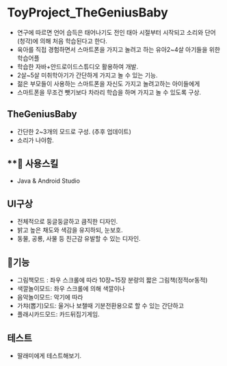 # ToyProject_TheGeniusBaby
- 연구에 따르면 언어 습득은 태어나기도 전인 태아 시절부터 시작되고 소리와 단어(청각)에 의해 처음 학습된다고 한다.
- 육아를 직접 경험하면서 스마트폰을 가지고 놀려고 하는 유아2~4살 아기들을 위한 학습어플
- 학습한 자바+안드로이드스튜디오 활용하여 개발.
- 2살~5살 미취학아기가 간단하게 가지고 놀 수 있는 기능.
- 젊은 부모들이 사용하는 스마트폰을 자신도 가지고 놀려고하는 아이들에게 
- 스마트폰을 무조건 뺏기보다 차라리 학습을 하며 가지고 놀 수 있도록 구상.

## TheGeniusBaby
- 간단한 2~3개의 모드로 구성. (추후 업데이트)
- 소리가 나야함.

## **🧰 사용스킬
- Java & Android Studio

## UI구상
- 전체적으로 둥글둥글하고 큼직한 디자인.
- 밝고 높은 채도와 색감을 유지하되, 눈보호.
- 동물, 공룡, 사물 등 친근감 유발할 수 있는 디자인.

## 👀기능
- 그림책모드 : 좌우 스크롤에 따라 10장~15장 분량의 짧은 그림책(정적or동적)
- 색깔놀이모드: 좌우 스크롤에 의해 색깔이나
- 음악놀이모드: 악기에 따라
- 가챠(뽑기)모드: 울거나 보챌때 기분전환용으로 할 수 있는 간단하고
- 플래시카드모드: 카드뒤집기게임.

## 테스트
- 딸래미에게 테스트해보기.
